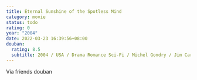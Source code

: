 ```yaml
---
title: Eternal Sunshine of the Spotless Mind
category: movie
status: todo
rating: 0
year: "2004"
date: 2022-03-23 16:39:56+08:00
douban:
  rating: 8.5
  subtitle: 2004 / USA / Drama Romance Sci-Fi / Michel Gondry / Jim Carrey Kate Winslet
---
```


Via friends douban
